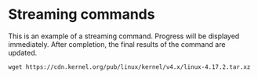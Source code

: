 
# Streaming commands

This is an example of a streaming command. Progress will be displayed immediately. After completion, the final results of the command are updated.

```bash|{type:'command', stream: true}
wget https://cdn.kernel.org/pub/linux/kernel/v4.x/linux-4.17.2.tar.xz
```
